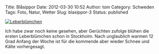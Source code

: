 Title: Blåsippor
Date: 2012-03-30 10:52
Author: tom
Category: Schweden
Tags: Foto, Natur, Wetter
Slug: blasippor-3
Status: published

[![Leberblümchen](/pic/blasippvert_s.jpg "Leberblümchen")](/pic/blasippvert_l.jpg)

Ich habe zwar noch keine gesehen, aber Gerüchten zufolge blühen die
ersten Leberblümchen schon in Stockholm. Nach unglaublich warmen 12 Grad
Anfang der Woche ist für die kommende aber wieder Schnee und Kälte
vorhergesagt.

